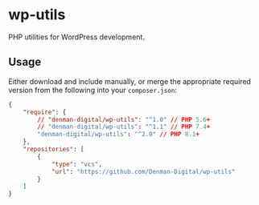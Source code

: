 # wp-utils

PHP utilities for WordPress development.

## Usage

Either download and include manually, or merge the appropriate required version from the following into your `composer.json`:

```json
{
	"require": {
		// "denman-digital/wp-utils": "^1.0" // PHP 5.6+
		// "denman-digital/wp-utils": "^1.1" // PHP 7.4+
		"denman-digital/wp-utils": "^2.0" // PHP 8.1+
	},
	"repositories": [
		{
			"type": "vcs",
			"url": "https://github.com/Denman-Digital/wp-utils"
		}
	]
}
```
